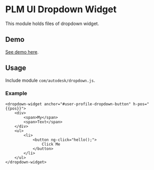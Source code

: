# PLM UI Dropdown Widget
This module holds files of dropdown widget.  

## Demo
[See demo here](https://git.autodesk.com/pages/plm-ui/plm-dropdown/).

## Usage
Include module `com/autodesk/dropdown.js`.

### Example
```
<dropdown-widget anchor="#user-profile-dropdown-button" h-pos="{{pos}}">
    <div>
        <span>My</span>
        <span>Text</span>
    </div>
    <ul>
        <li>
            <button ng-click="hello();">
                Click Me
            </button>
        </li>
    </ul>
</dropdown-widget>
```
